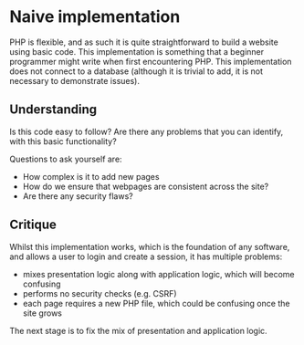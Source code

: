# Naive implementation

PHP is flexible, and as such it is quite straightforward to build a
website using basic code. This implementation is something that a beginner
programmer might write when first encountering PHP.
This implementation does not connect to a database (although it is
trivial to add, it is not necessary to demonstrate issues).

## Understanding

Is this code easy to follow? Are there any problems that you can identify,
with this basic functionality?

Questions to ask yourself are:
* How complex is it to add new pages
* How do we ensure that webpages are consistent across the site?
* Are there any security flaws?

## Critique

Whilst this implementation works, which is the foundation of any software,
and allows a user to login and create a session, it has multiple problems:

* mixes presentation logic along with application logic, which will become confusing
* performs no security checks (e.g. CSRF)
* each page requires a new PHP file, which could be confusing once the site grows

The next stage is to fix the mix of presentation and application logic.